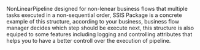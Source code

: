 NonLinearPipeline designed for non-lenear business flows that multiple tasks executed in a non-sequential order, SSIS Package is a concrete example of this
structure, according to your business,  business flow manager decides which step should be execute next, this structure is also equiped to some features including logging and controlling attributes that helps you to have a better controll over the execution of pipeline.
